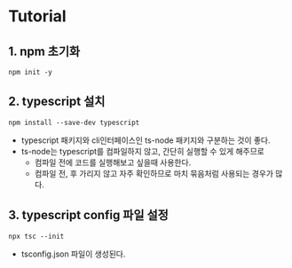 # Tutorial

## 1. npm 초기화
`npm init -y`

## 2. typescript 설치
`npm install --save-dev typescript`

- typescript 패키지와 cli인터페이스인 ts-node 패키지와 구분하는 것이 좋다.
- ts-node는 typescript를 컴파일하지 않고, 간단히 실행할 수 있게 해주므로
  - 컴파일 전에 코드를 실행해보고 싶을때 사용한다. 
  - 컴파일 전, 후 가리지 않고 자주 확인하므로 마치 묶음처럼 사용되는 경우가 많다.

## 3. typescript config 파일 설정
`npx tsc --init`

- tsconfig.json 파일이 생성된다.


 